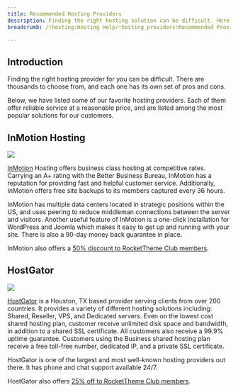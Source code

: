 ```yaml
---
title: Recommended Hosting Providers
description: Finding the right hosting solution can be difficult. Here is our list of recommended providers.
breadcrumb: /!hosting:Hosting Help/!hosting_providers:Recommended Providers/

---
```


Introduction
-----

Finding the right hosting provider for you can be difficult. There are thousands to choose from, and each one has its own set of pros and cons.

Below, we have listed some of our favorite hosting providers. Each of them offer reliable service at a reasonable price, and are listed among the most popular solutions for our customers.

InMotion Hosting
-----

![][inmotionimage]

[InMotion][inmotion] Hosting offers business class hosting at competitive rates. Carrying an A+ rating with the Better Business Bureau, InMotion has a reputation for providing fast and helpful customer service. Additionally, InMotion offers free site backups to its members captured every 36 hours.

InMotion has multiple data centers located in strategic positions within the US, and uses peering to reduce middleman connections between the server and visitors. Another useful feature of InMotion is a one-click installation for WordPress and Joomla which makes it easy to get up and running with your site. There is also a 90-day money back guarantee in place.

InMotion also offers a [50% discount to RocketTheme Club members][inmotiondiscount].

HostGator
-----

![][gatorimage]

[HostGator][gator] is a Houston, TX based provider serving clients from over 200 countries. It provides a variety of different hosting solutions including: Shared, Reseller, VPS, and Dedicated servers. Even on the lowest cost shared hosting plan, customer receive unlimited disk space and bandwidth, in addition to a shared SSL certificate. All customers also receive a 99.9% uptime guarantee. Customers using the Business shared hosting plan receive a free toll-free number, dedicated IP, and a private SSL certificate.

HostGator is one of the largest and most well-known hosting providers out there. It has phone and chat support available 24/7.

HostGator also offers [25% off to RocketTheme Club members][gatordiscount].


[inmotiondiscount]: http://rockettheme.com/promotions
[inmotion]: http://www.inmotionhosting.com/
[inmotionimage]: assets/inmotion.jpg
[gatordiscount]: http://rockettheme.com/promotions
[gator]: http://www.hostgator.com/
[gatorimage]: assets/hostgator.jpg